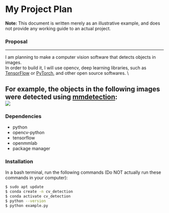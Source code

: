 # My Project Plan
**Note:** This document is written merely as an illustrative example, and does not provide any working guide to an actual project.
### Proposal
---
I am planning to make a computer vision software that detects objects in images. \
In order to build it, I will use opencv, deep learning libraries, such as [TensorFlow](https://www.tensorflow.org/?hl=ko) or [PyTorch](https://pytorch.org/), and other open source softwares. \

For example, the objects in the following images were detected using [mmdetection](https://github.com/open-mmlab/mmdetection): \
![](https://user-images.githubusercontent.com/12907710/137271636-56ba1cd2-b110-4812-8221-b4c120320aa9.png)
---
### Dependencies
- python
- opencv-python
- tensorflow
- openmmlab
- package manager
### Installation
In a bash  terminal, run the following commands (Do NOT actually run these commands in your computer):
```sh
$ sudo apt update
$ conda create -n cv_detection
$ conda activate cv_detection
$ python --version
$ python example.py
```
